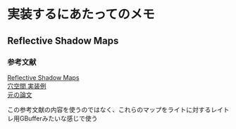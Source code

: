 # 実装するにあたってのメモ


## Reflective Shadow Maps
### 参考文献  
[Reflective Shadow Maps](https://ericpolman.com/2016/03/17/reflective-shadow-maps/)  
[穴空間 実装例](http://kagamin.net/hole/rsm/index.htm)  
[元の論文](https://users.soe.ucsc.edu/~pang/160/s13/proposal/mijallen/proposal/media/p203-dachsbacher.pdf)  

この参考文献の内容を使うのではなく、これらのマップをライトに対するレイトレ用GBufferみたいな感じで使う  
<!--stackedit_data:
eyJoaXN0b3J5IjpbOTUyNTEyMzI5LC0zNTY1ODgzMjldfQ==
-->